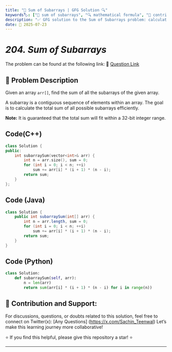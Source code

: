 ```yaml
---
title: "📐 Sum of Subarrays | GFG Solution 🔍"
keywords🏷️: ["📐 sum of subarrays", "🔍 mathematical formula", "📍 contribution technique", "📈 array optimization", "📘 GFG", "🏁 competitive programming", "📚 DSA"]
description: "✅ GFG solution to the Sum of Subarrays problem: calculate total sum of all possible subarrays using mathematical contribution technique. 🚀"
date: 📅 2025-07-23
---
```


# *204. Sum of Subarrays*

The problem can be found at the following link: 🔗 [Question Link](https://www.geeksforgeeks.org/problems/sum-of-subarrays2229/1)

## **🧩 Problem Description**

Given an array `arr[]`, find the sum of all the subarrays of the given array.

A subarray is a contiguous sequence of elements within an array. The goal is to calculate the total sum of all possible subarrays efficiently.

**Note:** It is guaranteed that the total sum will fit within a 32-bit integer range.


## Code(C++)
```cpp
class Solution {
public:
    int subarraySum(vector<int>& arr) {
        int n = arr.size(), sum = 0;
        for (int i = 0; i < n; ++i)
            sum += arr[i] * (i + 1) * (n - i);
        return sum;
    }
};
```

## Code (Java)

```java
class Solution {
    public int subarraySum(int[] arr) {
        int n = arr.length, sum = 0;
        for (int i = 0; i < n; ++i)
            sum += arr[i] * (i + 1) * (n - i);
        return sum;
    }
}
```

## Code (Python)

```python
class Solution:
    def subarraySum(self, arr):
        n = len(arr)
        return sum(arr[i] * (i + 1) * (n - i) for i in range(n))
```



## 🎯 **Contribution and Support:**

For discussions, questions, or doubts related to this solution, feel free to connect on Twitter(x): [Any Questions] (https://x.com/Sachin_Teenwal) Let’s make this learning journey more collaborative!

⭐ If you find this helpful, please give this repository a star! ⭐

---
